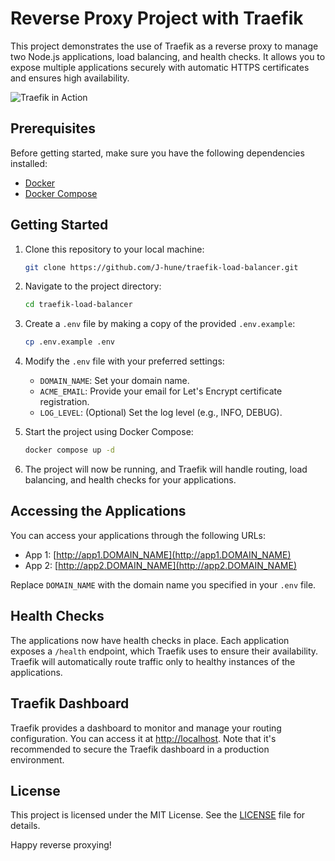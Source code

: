 # Reverse Proxy Project with Traefik

This project demonstrates the use of Traefik as a reverse proxy to manage two Node.js applications, load balancing, and health checks. It allows you to expose multiple applications securely with automatic HTTPS certificates and ensures high availability.

![Traefik in Action](./img/traefik.gif)

## Prerequisites

Before getting started, make sure you have the following dependencies installed:

- [Docker](https://www.docker.com/)
- [Docker Compose](https://docs.docker.com/compose/install/)

## Getting Started

1. Clone this repository to your local machine:

   ```bash
   git clone https://github.com/J-hune/traefik-load-balancer.git
   ```

2. Navigate to the project directory:

   ```bash
   cd traefik-load-balancer
   ```

3. Create a `.env` file by making a copy of the provided `.env.example`:

   ```bash
   cp .env.example .env
   ```

4. Modify the `.env` file with your preferred settings:

   - `DOMAIN_NAME`: Set your domain name.
   - `ACME_EMAIL`: Provide your email for Let's Encrypt certificate registration.
   - `LOG_LEVEL`: (Optional) Set the log level (e.g., INFO, DEBUG).

5. Start the project using Docker Compose:

   ```bash
   docker compose up -d
   ```

6. The project will now be running, and Traefik will handle routing, load balancing, and health checks for your applications.

## Accessing the Applications

You can access your applications through the following URLs:

- App 1: [http://app1.DOMAIN_NAME](http://app1.DOMAIN_NAME)
- App 2: [http://app2.DOMAIN_NAME](http://app2.DOMAIN_NAME)

Replace `DOMAIN_NAME` with the domain name you specified in your `.env` file.

## Health Checks

The applications now have health checks in place. Each application exposes a `/health` endpoint, which Traefik uses to ensure their availability. Traefik will automatically route traffic only to healthy instances of the applications.

## Traefik Dashboard

Traefik provides a dashboard to monitor and manage your routing configuration. You can access it at [http://localhost](http://localhost). Note that it's recommended to secure the Traefik dashboard in a production environment.

## License

This project is licensed under the MIT License. See the [LICENSE](LICENSE) file for details.

Happy reverse proxying!